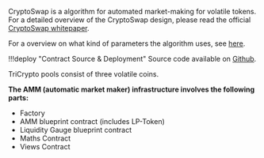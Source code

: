 CryptoSwap is a algorithm for automated market-making for volatile tokens. For a detailed overview of the CryptoSwap design, please read the official [CryptoSwap whitepaper](https://docs.curve.fi/references/whitepapers/cryptoswap/).

For a overview on what kind of parameters the algorithm uses, see [here](../cryptoswap_exchange/pools/overview.md).

!!!deploy "Contract Source & Deployment"
    Source code available on [Github](https://github.com/curvefi/tricrypto-ng).
 

TriCrypto pools consist of three volatile coins.

**The AMM (automatic market maker) infrastructure involves the following parts:**

- Factory
- AMM blueprint contract (includes LP-Token)
- Liquidity Gauge blueprint contract
- Maths Contract
- Views Contract
